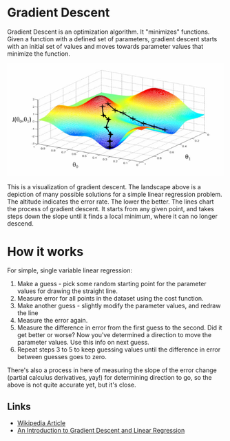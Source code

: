 # Gradient Descent

Gradient Descent is an optimization algorithm. It "minimizes" functions. Given a function with a defined set of parameters, gradient descent starts with an initial set of values and moves towards parameter values that minimize the function.

![Gradient Descent](https://raw.githubusercontent.com/sbecker/machine-learning/master/images/gradient-descent.png)

This is a visualization of gradient descent. The landscape above is a depiction of many possible solutions for a simple linear regression problem. The altitude indicates the error rate. The lower the better. The lines chart the process of gradient descent. It starts from any given point, and takes steps down the slope until it finds a local minimum, where it can no longer descend.

# How it works

For simple, single variable linear regression:

1. Make a guess - pick some random starting point for the parameter values for drawing the straight line.
2. Measure error for all points in the dataset using the cost function.
3. Make another guess - slightly modify the parameter values, and redraw the line
4. Measure the error again.
5. Measure the difference in error from the first guess to the second. Did it get better or worse? Now you've determined a direction to move the parameter values. Use this info on next guess.
6. Repeat steps 3 to 5 to keep guessing values until the difference in error between guesses goes to zero.

There's also a process in here of measuring the slope of the error change (partial calculus derivatives, yay!) for determining direction to go, so the above is not quite accurate yet, but it's close.

## Links

- [Wikipedia Article](https://en.wikipedia.org/wiki/Gradient_descent)
- [An Introduction to Gradient Descent and Linear Regression](https://spin.atomicobject.com/2014/06/24/gradient-descent-linear-regression/)

